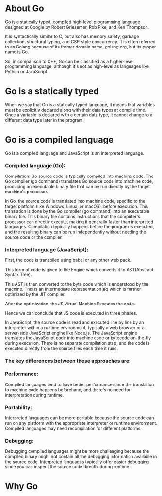 # About Go

Go is a statically typed, compiled high-level programming language designed at Google by Robert Griesemer, Rob Pike, and Ken Thompson.

It is syntactically similar to C, but also has memory safety, garbage collection, structural typing, and CSP-style concurrency. It is often referred to as Golang because of its former domain name, golang.org, but its proper name is Go.

So, in comparison to C++, Go can be classified as a higher-level programming language, although it's not as high-level as languages like Python or JavaScript.

# Go is a statically typed

When we say that Go is a statically typed language, it means that variables must be explicitly declared along with their data types at compile time. Once a variable is declared with a certain data type, it cannot change to a different data type later in the program.

# Go is a compiled language

Go is a compiled language and JavaScript is an interpreted language.

### Compiled language (Go):

Compilation: Go source code is typically compiled into machine code. The Go compiler (go command) translates Go source code into machine code, producing an executable binary file that can be run directly by the target machine's processor.

In Go, the source code is translated into machine code, specific to the target platform (like Windows, Linux, or macOS), before execution. This translation is done by the Go compiler (go command) into an executable binary file.
This binary file contains instructions that the computer's processor can directly execute, making it generally faster than interpreted languages.
Compilation typically happens before the program is executed, and the resulting binary can be run independently without needing the source code or the compiler.

### Interpreted language (JavaScript):

First, the code is transpiled using babel or any other web pack.

This form of code is given to the Engine which converts it to AST(Abstract Syntax Tree).

This AST is then converted to the byte code which is understood by the machine. This is an Intermediate Representation(IR) which is further optimized by the JIT compiler.

After the optimization, the JS Virtual Machine Executes the code.

Hence we can conclude that JS code is executed in three phases.

In JavaScript, the source code is read and executed line by line by an interpreter within a runtime environment, typically a web browser or a server-side JavaScript engine like Node.js.
The JavaScript engine translates the JavaScript code into machine code or bytecode on-the-fly during execution.
There is no separate compilation step, and the code is executed directly from the source files each time it runs.

### The key differences between these approaches are:

### Performance:

Compiled languages tend to have better performance since the translation to machine code happens beforehand, and there's no need for interpretation during runtime.

### Portability:

Interpreted languages can be more portable because the source code can run on any platform with the appropriate interpreter or runtime environment. Compiled languages may need recompilation for different platforms.

### Debugging:

Debugging compiled languages might be more challenging because the compiled binary might not contain all the debugging information available in the source code. Interpreted languages typically offer easier debugging since you can inspect the source code directly during runtime.

# Why Go
